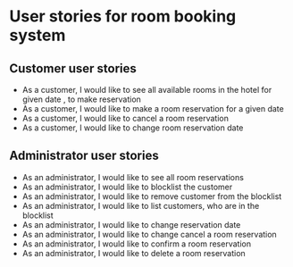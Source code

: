 # User stories for room booking system

## Customer user stories
- As a customer, I would like to see all available rooms in the hotel  for given date , to make reservation
- As a customer, I would like to make a room reservation for a given date
- As a customer, I would like to cancel a room reservation
- As a customer, I would like to change room reservation date

## Administrator user stories
- As an administrator, I would like to see all room reservations
- As an administrator, I would like to blocklist the customer
- As an administrator, I would like to remove customer from the blocklist
- As an administrator, I would like to list customers, who are in the blocklist
- As an administrator, I would like to change reservation date
- As an administrator, I would like to change cancel a room reservation
- As an administrator, I would like to confirm a room reservation
- As an administrator, I would like to delete a room reservation


